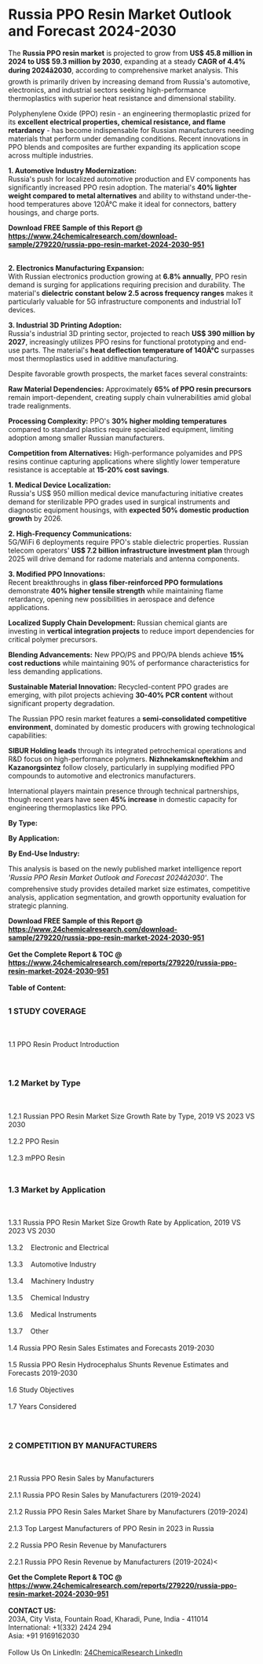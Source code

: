 <h1>Russia PPO Resin Market Outlook and Forecast 2024-2030</h1><p>The <strong>Russia PPO resin market</strong> is projected to grow from <strong>US$ 45.8 million in 2024 to US$ 59.3 million by 2030</strong>, expanding at a steady <strong>CAGR of 4.4% during 2024â2030</strong>, according to comprehensive market analysis. This growth is primarily driven by increasing demand from Russia's automotive, electronics, and industrial sectors seeking high-performance thermoplastics with superior heat resistance and dimensional stability.</p><p>Polyphenylene Oxide (PPO) resin - an engineering thermoplastic prized for its <strong>excellent electrical properties, chemical resistance, and flame retardancy</strong> - has become indispensable for Russian manufacturers needing materials that perform under demanding conditions. Recent innovations in PPO blends and composites are further expanding its application scope across multiple industries.</p><p><strong>1. Automotive Industry Modernization:</strong><br>
Russia's push for localized automotive production and EV components has significantly increased PPO resin adoption. The material's <strong>40% lighter weight compared to metal alternatives</strong> and ability to withstand under-the-hood temperatures above 120Â°C make it ideal for connectors, battery housings, and charge ports.</p><div><b>Download FREE Sample of this Report @ 
            <a href="https://www.24chemicalresearch.com/download-sample/279220/russia-ppo-resin-market-2024-2030-951">
            https://www.24chemicalresearch.com/download-sample/279220/russia-ppo-resin-market-2024-2030-951</a></b></div><br><p><strong>2. Electronics Manufacturing Expansion:</strong><br>
With Russian electronics production growing at <strong>6.8% annually</strong>, PPO resin demand is surging for applications requiring precision and durability. The material's <strong>dielectric constant below 2.5 across frequency ranges</strong> makes it particularly valuable for 5G infrastructure components and industrial IoT devices.</p><p><strong>3. Industrial 3D Printing Adoption:</strong><br>
Russia's industrial 3D printing sector, projected to reach <strong>US$ 390 million by 2027</strong>, increasingly utilizes PPO resins for functional prototyping and end-use parts. The material's <strong>heat deflection temperature of 140Â°C</strong> surpasses most thermoplastics used in additive manufacturing.</p><p>Despite favorable growth prospects, the market faces several constraints:</p><p><strong>Raw Material Dependencies:</strong> Approximately <strong>65% of PPO resin precursors</strong> remain import-dependent, creating supply chain vulnerabilities amid global trade realignments.</p><p><strong>Processing Complexity:</strong> PPO's <strong>30% higher molding temperatures</strong> compared to standard plastics require specialized equipment, limiting adoption among smaller Russian manufacturers.</p><p><strong>Competition from Alternatives:</strong> High-performance polyamides and PPS resins continue capturing applications where slightly lower temperature resistance is acceptable at <strong>15-20% cost savings</strong>.</p><p><strong>1. Medical Device Localization:</strong><br>
Russia's US$ 950 million medical device manufacturing initiative creates demand for sterilizable PPO grades used in surgical instruments and diagnostic equipment housings, with <strong>expected 50% domestic production growth</strong> by 2026.</p><p><strong>2. High-Frequency Communications:</strong><br>
5G/WiFi 6 deployments require PPO's stable dielectric properties. Russian telecom operators' <strong>US$ 7.2 billion infrastructure investment plan</strong> through 2025 will drive demand for radome materials and antenna components.</p><p><strong>3. Modified PPO Innovations:</strong><br>
Recent breakthroughs in <strong>glass fiber-reinforced PPO formulations</strong> demonstrate <strong>40% higher tensile strength</strong> while maintaining flame retardancy, opening new possibilities in aerospace and defence applications.</p><p><strong>Localized Supply Chain Development:</strong> Russian chemical giants are investing in <strong>vertical integration projects</strong> to reduce import dependencies for critical polymer precursors.</p><p><strong>Blending Advancements:</strong> New PPO/PS and PPO/PA blends achieve <strong>15% cost reductions</strong> while maintaining 90% of performance characteristics for less demanding applications.</p><p><strong>Sustainable Material Innovation:</strong> Recycled-content PPO grades are emerging, with pilot projects achieving <strong>30-40% PCR content</strong> without significant property degradation.</p><p>The Russian PPO resin market features a <strong>semi-consolidated competitive environment</strong>, dominated by domestic producers with growing technological capabilities:</p><p><strong>SIBUR Holding leads</strong> through its integrated petrochemical operations and R&amp;D focus on high-performance polymers. <strong>Nizhnekamskneftekhim</strong> and <strong>Kazanorgsintez</strong> follow closely, particularly in supplying modified PPO compounds to automotive and electronics manufacturers.</p><p>International players maintain presence through technical partnerships, though recent years have seen <strong>45% increase</strong> in domestic capacity for engineering thermoplastics like PPO.</p><p><strong>By Type:</strong></p><p><strong>By Application:</strong></p><p><strong>By End-Use Industry:</strong></p><p>This analysis is based on the newly published market intelligence report <em>'Russia PPO Resin Market Outlook and Forecast 2024â2030'</em>. The comprehensive study provides detailed market size estimates, competitive analysis, application segmentation, and growth opportunity evaluation for strategic planning.</p><div><b>Download FREE Sample of this Report @ 
            <a href="https://www.24chemicalresearch.com/download-sample/279220/russia-ppo-resin-market-2024-2030-951">
            https://www.24chemicalresearch.com/download-sample/279220/russia-ppo-resin-market-2024-2030-951</a></b></div><br><div><b>Get the Complete Report & TOC @ 
            <a href="https://www.24chemicalresearch.com/reports/279220/russia-ppo-resin-market-2024-2030-951">
            https://www.24chemicalresearch.com/reports/279220/russia-ppo-resin-market-2024-2030-951</a></b></div><br>
            <b>Table of Content:</b><p><h2><span style="font-size:16px"><strong>1 STUDY COVERAGE</strong></span></h2><br />
<p>1.1 PPO Resin Product Introduction</p><br />
<h2><span style="font-size:16px"><strong>1.2 Market by Type</strong></span></h2><br />
<p>1.2.1 Russian PPO Resin Market Size Growth Rate by Type, 2019 VS 2023 VS 2030<br /><br />
1.2.2 PPO Resin&nbsp;&nbsp; &nbsp;<br /><br />
1.2.3 mPPO Resin<br /><br />
<h2><span style="font-size:16px"><strong>1.3 Market by Application</strong></span></h2><br />
<p>1.3.1 Russia PPO Resin Market Size Growth Rate by Application, 2019 VS 2023 VS 2030<br /><br />
1.3.2&nbsp;&nbsp; &nbsp;Electronic and Electrical<br /><br />
1.3.3&nbsp;&nbsp; &nbsp;Automotive Industry<br /><br />
1.3.4&nbsp;&nbsp; &nbsp;Machinery Industry<br /><br />
1.3.5&nbsp;&nbsp; &nbsp;Chemical Industry<br /><br />
1.3.6&nbsp;&nbsp; &nbsp;Medical Instruments<br /><br />
1.3.7&nbsp;&nbsp; &nbsp;Other<br /><br />
1.4 Russia PPO Resin Sales Estimates and Forecasts 2019-2030<br /><br />
1.5 Russia PPO Resin Hydrocephalus Shunts Revenue Estimates and Forecasts 2019-2030<br /><br />
1.6 Study Objectives<br /><br />
1.7 Years Considered</p><br />
<h2><span style="font-size:16px"><strong>2 COMPETITION BY MANUFACTURERS</strong></span></h2><br />
<p>2.1 Russia PPO Resin Sales by Manufacturers<br /><br />
2.1.1 Russia PPO Resin Sales by Manufacturers (2019-2024)<br /><br />
2.1.2 Russia PPO Resin Sales Market Share by Manufacturers (2019-2024)<br /><br />
2.1.3 Top Largest Manufacturers of PPO Resin in 2023 in Russia<br /><br />
2.2 Russia PPO Resin Revenue by Manufacturers<br /><br />
2.2.1 Russia PPO Resin Revenue by Manufacturers (2019-2024)<</p><div><b>Get the Complete Report & TOC @ 
            <a href="https://www.24chemicalresearch.com/reports/279220/russia-ppo-resin-market-2024-2030-951">
            https://www.24chemicalresearch.com/reports/279220/russia-ppo-resin-market-2024-2030-951</a></b></div><br><b>CONTACT US:</b><br>
            203A, City Vista, Fountain Road, Kharadi, Pune, India - 411014<br>
            International: +1(332) 2424 294<br>
            Asia: +91 9169162030 <br><br>
            Follow Us On LinkedIn: <a href="https://www.linkedin.com/company/24chemicalresearch/">24ChemicalResearch LinkedIn</a>